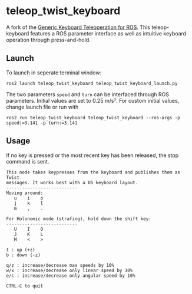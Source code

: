 # teleop_twist_keyboard
A fork of the [Generic Keyboard Teleoperation for ROS](https://github.com/ros2/teleop_twist_keyboard). This teleop-keyboard features a ROS parameter interface as well as intuitive keyboard operation through press-and-hold.

## Launch

To launch in seperate terminal window: 
```
ros2 launch teleop_twist_keyboard teleop_twist_keyboard_launch.py
```
The two parameters ``speed`` and ``turn`` can be interfaced through ROS parameters. Initial values are set to 0.25 m/s². For custom initial values, change launch file or run with  
```
ros2 run teleop_twist_keyboard teleop_twist_keyboard --ros-args -p speed:=3.141 -p turn:=3.141
```

## Usage

If no key is pressed or the most recent key has been released, the stop command is sent.

```
This node takes keypresses from the keyboard and publishes them as Twist
messages. It works best with a US keyboard layout.
---------------------------
Moving around:
   u    i    o
   j    k    l
   m    ,    .

For Holonomic mode (strafing), hold down the shift key:
---------------------------
   U    I    O
   J    K    L
   M    <    >

t : up (+z)
b : down (-z)

q/z : increase/decrease max speeds by 10%
w/x : increase/decrease only linear speed by 10%
e/c : increase/decrease only angular speed by 10%

CTRL-C to quit
```
